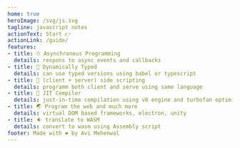 ```yaml
---
home: true
heroImage: /svg/js.svg
tagline: javascript notes
actionText: Start 👉
actionLink: /guide/
features:
- title: ⏱ Asynchronous Programming
  details: respons to async events and callbacks
- title: 🔢 Dynamically Typed
  details: can use typed versions using babel or typescript
- title: 🔀 (client + server) side scripting
  details: programm both client and serve using same language
- title: 🔧 JIT Compiler
  details: just-in-time compilation using v8 engine and turbofan optimization
- title: 🌏 Program the web and much more
  details: virtual DOM based frameworks, electron, unity
- title: 🔉 translate to WASM
  details: convert to wasm using Assembly script
footer: Made with ❤️ by Avi Mehenwal
---
```


<ListPages />